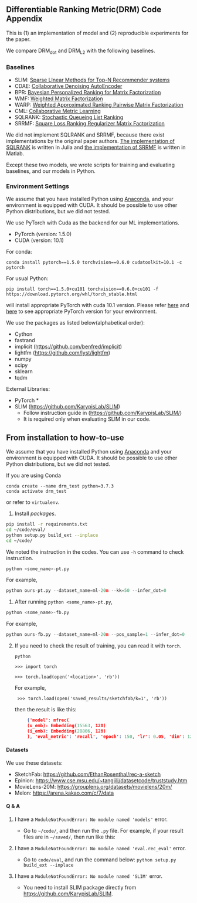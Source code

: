 ## Differentiable Ranking Metric(DRM) Code Appendix

This is (1) an implementation of model and (2) reproducible experiments for the paper.

 We compare DRM<sub>dot</sub> and DRM<sub>L2</sub> with the following baselines.

### Baselines
- SLIM: [Sparse LInear Methods for Top-N Recommender systems](http://glaros.dtc.umn.edu/gkhome/node/774)
- CDAE: [Collaborative Denoising AutoEncoder](https://dl.acm.org/doi/10.1145/2835776.2835837)
- BPR: [Bayesian Personalized Ranking for Matrix Factorization](https://arxiv.org/abs/1205.2618)
- WMF: [Weighted Matrix Factorization](http://yifanhu.net/PUB/cf.pdf)
- WARP: [Weighted Approximated Ranking Pairwise Matrix Factorization](https://static.googleusercontent.com/media/research.google.com/en//pubs/archive/41534.pdf)
- CML: [Collaborative Metric Learning](http://www.cs.cornell.edu/~ylongqi/paper/HsiehYCLBE17.pdf)
- SQLRANK: [Stochastic Queueing List Ranking](https://arxiv.org/abs/1803.00114)
- SRRMF: [Square Loss Ranking Regularizer Matrix Factorization](https://github.com/HERECJ/recsys/tree/master/alg/discrete/SRRMF)

We did not implement SQLRANK and SRRMF, because there exist implementations by the original paper authors.
[The implementation of SQLRANK](https://github.com/wuliwei9278/SQL-Rank) is written in Julia and [the implementation of SRRMF](https://github.com/HERECJ/recsys/tree/master/alg/discrete/SRRMF) is written in Matlab.

Except these two models, we wrote scripts for training and evaluating baselines, and our models in Python.


### Environment Settings
We assume that you have installed Python using [Anaconda](https://docs.anaconda.com/anaconda/install/), and your environment is equipped with CUDA. It should be possible to use other Python distributions, but we did not tested.

We use PyTorch with Cuda as the backend for our ML implementations.
 * PyTorch (version: 1.5.0)
 * CUDA (version: 10.1)

For conda:
```
conda install pytorch==1.5.0 torchvision==0.6.0 cudatoolkit=10.1 -c pytorch
```

For usual Python:
```
pip install torch==1.5.0+cu101 torchvision==0.6.0+cu101 -f https://download.pytorch.org/whl/torch_stable.html
```

will install appropriate PyTorch with cuda 10.1 version. Please refer [here](https://pytorch.org/get-started/locally/) and [here](https://pytorch.org/get-started/previous-versions/) to see appropriate PyTorch version for your environment.


We use the packages as listed below(alphabetical order):
 * Cython
 * fastrand
 * implicit (https://github.com/benfred/implicit)
 * lightfm (https://github.com/lyst/lightfm)
 * numpy
 * scipy
 * sklearn
 * tqdm

External Libraries:
* PyTorch
  *
* SLIM (https://github.com/KarypisLab/SLIM)
  * Follow instruction guide in (https://github.com/KarypisLab/SLIM/)
  * It is required only when evaluating SLIM in our code.




From installation to how-to-use
---------------
We assume that you have installed Python using [Anaconda](https://docs.anaconda.com/anaconda/install/) and your environment is equipped with CUDA. It should be possible to use other Python distributions, but we did not tested.

If you are using Conda
```
conda create --name drm_test python=3.7.3
conda activate drm_test
```
or refer to `virtualenv`.

1. Install *packages*.
```bash
pip install -r requirements.txt
cd ~/code/eval/
python setup.py build_ext --inplace
cd ~/code/
```

We noted the instruction in the codes. You can use `-h` command to check instruction.
```python
python <some_name>-pt.py
```

For example,
```python
python ours-pt.py --dataset_name=ml-20m --kk=50 --infer_dot=0
```

1. After running `python <some_name>-pt.py`,
```python
python <some_name>-fb.py
```

For example,
```python
python ours-fb.py --dataset_name=ml-20m --pos_sample=1 --infer_dot=0
```

2. If you need to check the result of training, you can read it with `torch`.

     `python`

    `>>> import torch`

    `>>> torch.load(open('<location>', 'rb'))`

    For example,

        >>> torch.load(open('saved_results/sketchfab/k=1', 'rb'))

    then the result is like this:
```json
        {'model': mfrec(
        (u_emb): Embedding(15563, 128)
        (i_emb): Embedding(28806, 128)
        ), 'eval_metric': 'recall', 'epoch': 150, 'lr': 0.05, 'dim': 128, 'alpha': 1.0, 'tau': 0.1, 'reg': 0.5, 'best': 0.27563380826315786}
```

#### Datasets
We use these datasets:

 * SketchFab: https://github.com/EthanRosenthal/rec-a-sketch
 * Epinion: https://www.cse.msu.edu/~tangjili/datasetcode/truststudy.htm
 * MovieLens-20M: https://grouplens.org/datasets/movielens/20m/
 * Melon: https://arena.kakao.com/c/7/data

#### Q & A
1. I have a `ModuleNotFoundError: No module named 'models'` error.
   * Go to `~/code/`, and then run the `.py` file.
     For example, if your result files are in `~/saved/`, then run like this:

2. I have a `ModuleNotFoundError: No module named 'eval.rec_eval'` error.
   * Go to `code/eval`, and run the command below:
    `python setup.py build_ext --inplace`

3. I have a `ModuleNotFoundError: No module named 'SLIM'` error.
   * You need to install SLIM package directly from https://github.com/KarypisLab/SLIM.
